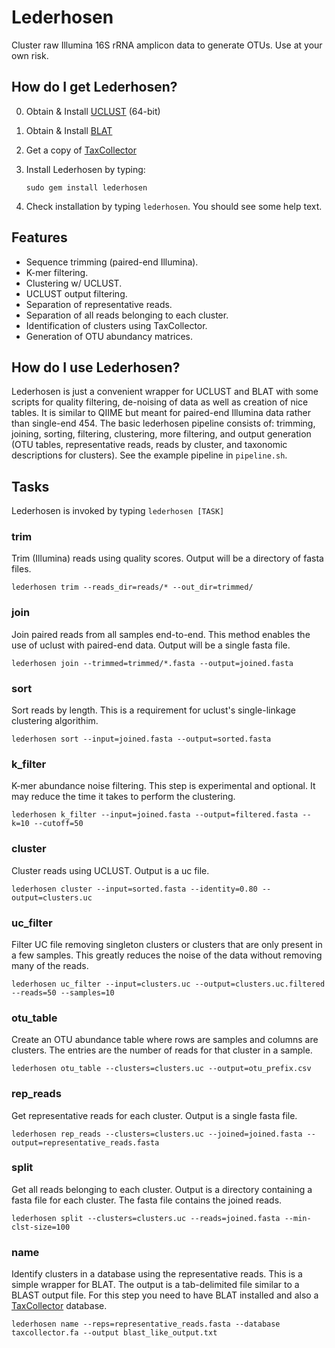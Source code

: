 # Lederhosen

Cluster raw Illumina 16S rRNA amplicon data to generate OTUs. Use at your own risk.

## How do I get Lederhosen?

0. Obtain & Install [UCLUST](http://www.drive5.com/) (64-bit)
1. Obtain & Install [BLAT](http://genome.ucsc.edu/FAQ/FAQblat.html#blat3)
2. Get a copy of [TaxCollector](http://github.com/audy/taxcollector)
3. Install Lederhosen by typing:

    `sudo gem install lederhosen`
4. Check installation by typing `lederhosen`. You should see some help text.

## Features

- Sequence trimming (paired-end Illumina).
- K-mer filtering.
- Clustering w/ UCLUST.
- UCLUST output filtering.
- Separation of representative reads.
- Separation of all reads belonging to each cluster.
- Identification of clusters using TaxCollector.
- Generation of OTU abundancy matrices.

## How do I use Lederhosen?

Lederhosen is just a convenient wrapper for UCLUST and BLAT with some scripts for quality filtering, de-noising of data as well as creation of nice tables. It is similar to QIIME but meant for paired-end Illumina data rather than single-end 454. The basic lederhosen pipeline consists of: trimming, joining, sorting, filtering, clustering, more filtering, and output generation (OTU tables, representative reads, reads by cluster, and taxonomic descriptions for clusters). See the example pipeline in `pipeline.sh`.

## Tasks

Lederhosen is invoked by typing `lederhosen [TASK]`

### trim

Trim (Illumina) reads using quality scores. Output will be a directory of fasta files.

    lederhosen trim --reads_dir=reads/* --out_dir=trimmed/

### join

Join paired reads from all samples end-to-end. This method enables the use of uclust with paired-end data. Output will be a single fasta file.

    lederhosen join --trimmed=trimmed/*.fasta --output=joined.fasta

### sort

Sort reads by length. This is a requirement for uclust's single-linkage clustering algorithim.

    lederhosen sort --input=joined.fasta --output=sorted.fasta

### k_filter

K-mer abundance noise filtering. This step is experimental and optional. It may reduce the time it takes to perform the clustering.

    lederhosen k_filter --input=joined.fasta --output=filtered.fasta --k=10 --cutoff=50

### cluster

Cluster reads using UCLUST. Output is a uc file.

    lederhosen cluster --input=sorted.fasta --identity=0.80 --output=clusters.uc

### uc_filter

Filter UC file removing singleton clusters or clusters that are only present in a few samples. This greatly reduces the noise of the data without removing many of the reads.

    lederhosen uc_filter --input=clusters.uc --output=clusters.uc.filtered --reads=50 --samples=10

### otu_table

Create an OTU abundance table where rows are samples and columns are clusters. The entries are the number of reads for that cluster in a sample.

    lederhosen otu_table --clusters=clusters.uc --output=otu_prefix.csv

### rep_reads

Get representative reads for each cluster. Output is a single fasta file.

    lederhosen rep_reads --clusters=clusters.uc --joined=joined.fasta --output=representative_reads.fasta

### split

Get all reads belonging to each cluster. Output is a directory containing a fasta file for each cluster. The fasta file contains the joined reads.

    lederhosen split --clusters=clusters.uc --reads=joined.fasta --min-clst-size=100

### name

Identify clusters in a database using the representative reads. This is a simple wrapper for BLAT. The output is a tab-delimited file similar to a BLAST output file. For this step you need to have BLAT installed and also a [TaxCollector](http://github.com/audy/taxcollector) database.

    lederhosen name --reps=representative_reads.fasta --database taxcollector.fa --output blast_like_output.txt